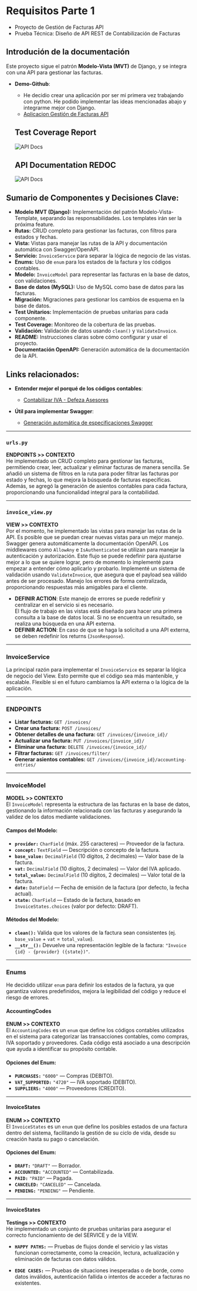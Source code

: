 # Requisitos Parte 1
- Proyecto de Gestión de Facturas API
- Prueba Técnica: Diseño de API REST de Contabilización de Facturas

## Introdución de la documentación

Este proyecto sigue el patrón **Modelo-Vista (MVT)** de Django, y se integra con una API para gestionar las facturas.

- **Demo-Github**:
  - He decidio crear una aplicación por ser mi primera vez trabajando con python. He podido implementar las ideas mencionadas abajo y integrarme mejor con Django. 
  - [Aplicacion Gestión de Facturas API](https://github.com/victor90braz/django-invoice-management-api)
    
  ## Test Coverage Report

  ![API Docs](public/images/test-coverage-report.png)

  ## API Documentation REDOC

  ![API Docs](public/images/open-api-redoc-dashboard.png)

## **Sumario de Componentes y Decisiones Clave:**

- **Modelo MVT (Django):** Implementación del patrón Modelo-Vista-Template, separando las responsabilidades. Los templates irán ser la próxima feature.
- **Rutas:** CRUD completo para gestionar las facturas, con filtros para estados y fechas.
- **Vista:** Vistas para manejar las rutas de la API y documentación automática con Swagger/OpenAPI.
- **Servicio:** `InvoiceService` para separar la lógica de negocio de las vistas.
- **Enums:** Uso de `enum` para los estados de la factura y los códigos contables.
- **Modelo:** `InvoiceModel` para representar las facturas en la base de datos, con validaciones.
- **Base de datos (MySQL):** Uso de MySQL como base de datos para las facturas.
- **Migración:** Migraciones para gestionar los cambios de esquema en la base de datos.
- **Test Unitarios:** Implementación de pruebas unitarias para cada componente.
- **Test Coverage:** Monitoreo de la cobertura de las pruebas.
- **Validación:** Validación de datos usando `clean()` y `ValidateInvoice`.
- **README:** Instrucciones claras sobre cómo configurar y usar el proyecto.
- **Documentación OpenAPI:** Generación automática de la documentación de la API.

## **Links relacionados:**

- **Entender mejor el porqué de los códigos contables**:
  - [Contabilizar IVA - Defeza Asesores](https://defezasesores.es/blog/contable/contabilizar-iva/)
  
- **Útil para implementar Swagger**:
  - [Generación automática de especificaciones Swagger](https://swagger.io/blog/api-development/automatically-generating-swagger-specifications-wi/)
  
---

### **`urls.py`**
**ENDPOINTS >> CONTEXTO**  
He implementado un CRUD completo para gestionar las facturas, permitiendo crear, leer, actualizar y eliminar facturas de manera sencilla. Se añadió un sistema de filtros en la ruta para poder filtrar las facturas por estado y fechas, lo que mejora la búsqueda de facturas específicas. Además, se agregó la generación de asientos contables para cada factura, proporcionando una funcionalidad integral para la contabilidad.

---

### **`invoice_view.py`**
**VIEW >> CONTEXTO**  
Por el momento, he implementado las vistas para manejar las rutas de la API. Es posible que se puedan crear nuevas vistas para un mejor manejo. Swagger genera automáticamente la documentación OpenAPI. Los middlewares como `AllowAny` e `IsAuthenticated` se utilizan para manejar la autenticación y autorización. Este flujo se puede redefinir para ajustarse mejor a lo que se quiere lograr, pero de momento lo implementé para empezar a entender cómo aplicarlo y probarlo. Implementé un sistema de validación usando `ValidateInvoice`, que asegura que el payload sea válido antes de ser procesado. Manejo los errores de forma centralizada, proporcionando respuestas más amigables para el cliente.  
- **DEFINIR ACTION**: Este manejo de errores se puede redefinir y centralizar en el servicio si es necesario.  
El flujo de trabajo en las vistas está diseñado para hacer una primera consulta a la base de datos local. Si no se encuentra un resultado, se realiza una búsqueda en una API externa.  
- **DEFINIR ACTION**: En caso de que se haga la solicitud a una API externa, se deben redefinir los returns (`JsonResponse`).

---

### **InvoiceService**
La principal razón para implementar el `InvoiceService` es separar la lógica de negocio del View. Esto permite que el código sea más mantenible, y escalable. Flexible si en el futuro cambiamos la API externa o la lógica de la aplicación.

---

### **ENDPOINTS**
- **Listar facturas:** `GET /invoices/`
- **Crear una factura:** `POST /invoices/`
- **Obtener detalles de una factura:** `GET /invoices/{invoice_id}/`
- **Actualizar una factura:** `PUT /invoices/{invoice_id}/`
- **Eliminar una factura:** `DELETE /invoices/{invoice_id}/`
- **Filtrar facturas:** `GET /invoices/filter/`
- **Generar asientos contables:** `GET /invoices/{invoice_id}/accounting-entries/`

---

### **InvoiceModel**
**MODEL >> CONTEXTO**  
El `InvoiceModel` representa la estructura de las facturas en la base de datos, gestionando la información relacionada con las facturas y asegurando la validez de los datos mediante validaciones.

#### **Campos del Modelo:**
- **`provider:`** `CharField` (máx. 255 caracteres) — Proveedor de la factura.
- **`concept:`** `TextField` — Descripción o concepto de la factura.
- **`base_value:`** `DecimalField` (10 dígitos, 2 decimales) — Valor base de la factura.
- **`vat:`** `DecimalField` (10 dígitos, 2 decimales) — Valor del IVA aplicado.
- **`total_value:`** `DecimalField` (10 dígitos, 2 decimales) — Valor total de la factura.
- **`date:`** `DateField` — Fecha de emisión de la factura (por defecto, la fecha actual).
- **`state:`** `CharField` — Estado de la factura, basado en `InvoiceStates.choices` (valor por defecto: DRAFT).

#### **Métodos del Modelo:**
- **`clean():`** Valida que los valores de la factura sean consistentes (ej. `base_value` + `vat` = `total_value`).
- **`__str__():`** Devuelve una representación legible de la factura: `"Invoice {id} - {provider} ({state})"`.

---

### **Enums**
He decidido utilizar `enum` para definir los estados de la factura, ya que garantiza valores predefinidos, mejora la legibilidad del código y reduce el riesgo de errores.

#### **AccountingCodes**
**ENUM >> CONTEXTO**  
El `AccountingCodes` es un `enum` que define los códigos contables utilizados en el sistema para categorizar las transacciones contables, como compras, IVA soportado y proveedores. Cada código está asociado a una descripción que ayuda a identificar su propósito contable.

#### **Opciones del Enum:**
- **`PURCHASES:`** `"6000"` — Compras (DEBITO).
- **`VAT_SUPPORTED:`** `"4720"` — IVA soportado (DEBITO).
- **`SUPPLIERS:`** `"4000"` — Proveedores (CREDITO).

---

#### **InvoiceStates**
**ENUM >> CONTEXTO**  
El `InvoiceStates` es un `enum` que define los posibles estados de una factura dentro del sistema, facilitando la gestión de su ciclo de vida, desde su creación hasta su pago o cancelación.

#### **Opciones del Enum:**
- **`DRAFT:`** `"DRAFT"` — Borrador.
- **`ACCOUNTED:`** `"ACCOUNTED"` — Contabilizada.
- **`PAID:`** `"PAID"` — Pagada.
- **`CANCELED:`** `"CANCELED"` — Cancelada.
- **`PENDING:`** `"PENDING"` — Pendiente.

---

#### **InvoiceStates**
**Testings >> CONTEXTO**  
He implementado un conjunto de pruebas unitarias para asegurar el correcto funcionamiento de del SERVICE y de la VIEW. 

- **`HAPPY PATHS:`** — Pruebas de flujos donde el servicio y las vistas funcionan correctamente, como la creación, lectura, actualización y eliminación de facturas con datos válidos.

- **`EDGE CASES:`** — Pruebas de situaciones inesperadas o de borde, como datos inválidos, autenticación fallida o intentos de acceder a facturas no existentes.


